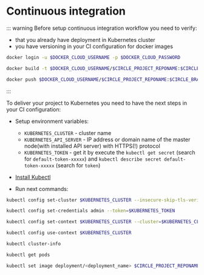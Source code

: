 # Continuous integration

::: warning
Before setup continuous integration workflow you need to verify:
- that you already have deployment in Kubernetes cluster
- you have versioning in your CI configuration for docker images
```bash
docker login -u $DOCKER_CLOUD_USERNAME -p $DOCKER_CLOUD_PASSWORD

docker build -t $DOCKER_CLOUD_USERNAME/$CIRCLE_PROJECT_REPONAME:$CIRCLE_BRANCH-$CIRCLE_BUILD_NUM .

docker push $DOCKER_CLOUD_USERNAME/$CIRCLE_PROJECT_REPONAME:$CIRCLE_BRANCH-$CIRCLE_BUILD_NUM
```
:::

To deliver your project to Kubernetes you need to have the next steps in your CI configuration:

- Setup environment variables:
  - `KUBERNETES_CLUSTER` - cluster name
  - `KUBERNETES_API_SERVER` - IP address or domain name of the master node(with installed API server) with HTTPS(!) protocol
  - `KUBERNETES_TOKEN` - get it by execute the `kubectl get secret` (search for `default-token-xxxxx`) and `kubectl describe secret default-token-xxxxx` (search for `token`)


- [Install Kubectl](/kubernetes/setup-machine-for-cluster-management.html#kubectl)
- Run next commands:
```bash
kubectl config set-cluster $KUBERNETES_CLUSTER --insecure-skip-tls-verify=true --server=$KUBERNETES_API_SERVER

kubectl config set-credentials admin --token=$KUBERNETES_TOKEN

kubectl config set-context $KUBERNETES_CLUSTER --cluster=$KUBERNETES_CLUSTER --user=admin

kubectl config use-context $KUBERNETES_CLUSTER

kubectl cluster-info

kubectl get pods

kubectl set image deployment/<deployment_name> $CIRCLE_PROJECT_REPONAME=$DOCKER_CLOUD_USERNAME/$CIRCLE_PROJECT_REPONAME:$CIRCLE_BRANCH-$CIRCLE_BUILD_NUM
```
